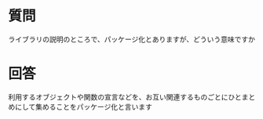 # 質問
ライブラリの説明のところで、パッケージ化とありますが、どういう意味ですか
# 回答
利用するオブジェクトや関数の宣言などを、お互い関連するものごとにひとまとめにして集めることをパッケージ化と言います
